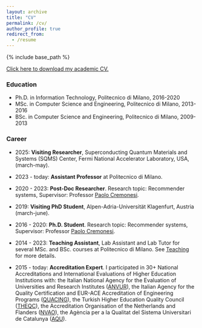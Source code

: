 ```yaml
---
layout: archive
title: "CV"
permalink: /cv/
author_profile: true
redirect_from:
  - /resume
---
```


{% include base_path %}

[Click here to download my academic CV.](https://www4.ceda.polimi.it/manifesti/manifesti/controller/ricerche/RicercaPerDocentiPublic.do?evn_downloadcv=evento&id_cv=27341340&rnd=0.29889425415468596)

### Education

* Ph.D. in Information Technology, Politecnico di Milano, 2016-2020
* MSc. in Computer Science and Engineering, Politecnico di Milano, 2013-2016
* BSc. in Computer Science and Engineering, Politecnico di Milano, 2009-2013

### Career

* 2025: **Visiting Researcher**, Superconducting Quantum Materials and Systems (SQMS) Center, Fermi National Accelerator Laboratory, USA, (march-may).
  
* 2023 - today: **Assistant Professor** at Politecnico di Milano.
 
* 2020 - 2023: **Post-Doc Researcher**. Research topic: Recommender systems, Supervisor: Professor <u><a href="https://www.deib.polimi.it/eng/people/details/159156" target="_blank">Paolo Cremonesi</a></u>.

* 2019: **Visiting PhD Student**, Alpen-Adria-Universität Klagenfurt, Austria (march-june).

* 2016 - 2020: **Ph.D. Student**. Research topic: Recommender systems, Supervisor: Professor <u><a href="https://www.deib.polimi.it/eng/people/details/159156" target="_blank">Paolo Cremonesi</a></u>.

* 2014 - 2023: **Teaching Assistant**, Lab Assistant and Lab Tutor for several MSc. and BSc. courses at Politecnico di Milano. See [Teaching](teaching.html) for more details.

* 2015 - today: **Accreditation Expert**. I participated in 30+ National Accreditations and International Evaluations of Higher Education Institutions with: the Italian National Agency for the Evaluation of Universities and Research Institutes (<u><a href="https://www.anvur.it/en/homepage/" target="_blank">ANVUR</a></u>), the Italian Agency for the Quality Certification and EUR-ACE Accreditation of Engineering Programs (<u><a href="https://www.quacing.it/" target="_blank">QUACING</a></u>), the Turkish Higher Education Quality Council (<u><a href="https://yokak.gov.tr/Home" target="_blank">THEQC</a></u>), the Accreditation Organisation of the Netherlands and Flanders (<u><a href="https://www.nvao.net/en" target="_blank">NVAO</a></u>), the Agència per a la Qualitat del Sistema Universitari de Catalunya (<u><a href="https://www.aqu.cat/en/" target="_blank">AQU</a></u>).


